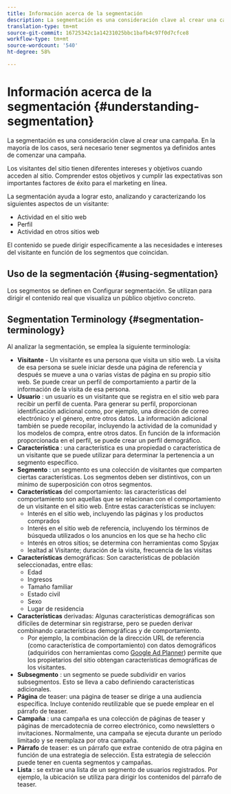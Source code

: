 ```yaml
---
title: Información acerca de la segmentación
description: La segmentación es una consideración clave al crear una campaña
translation-type: tm+mt
source-git-commit: 16725342c1a14231025bbc1bafb4c97f0d7cfce8
workflow-type: tm+mt
source-wordcount: '540'
ht-degree: 58%

---
```



# Información acerca de la segmentación {#understanding-segmentation}

La segmentación es una consideración clave al crear una campaña. En la mayoría de los casos, será necesario tener segmentos ya definidos antes de comenzar una campaña.

Los visitantes del sitio tienen diferentes intereses y objetivos cuando acceden al sitio. Comprender estos objetivos y cumplir las expectativas son importantes factores de éxito para el marketing en línea.

La segmentación ayuda a lograr esto, analizando y caracterizando los siguientes aspectos de un visitante:

* Actividad en el sitio web
* Perfil
* Actividad en otros sitios web

El contenido se puede dirigir específicamente a las necesidades e intereses del visitante en función de los segmentos que coincidan.

## Uso de la segmentación {#using-segmentation}

Los segmentos se definen en Configurar segmentación. Se utilizan para dirigir el contenido real que visualiza un público objetivo concreto.<!--Segments are defined in [Configuring Segmentation](/help/sites-administering/campaign-segmentation.md). They are used to steer the actual content seen by a specific target audience.-->

## Segmentation Terminology {#segmentation-terminology}

Al analizar la segmentación, se emplea la siguiente terminología:

* **Visitante** - Un visitante es una persona que visita un sitio web. La visita de esa persona se suele iniciar desde una página de referencia y después se mueve a una o varias vistas de página en su propio sitio web. Se puede crear un perfil de comportamiento a partir de la información de la visita de esa persona.
* **Usuario** : un usuario es un visitante que se registra en el sitio web para recibir un perfil de cuenta. Para generar su perfil, proporcionan identificación adicional como, por ejemplo, una dirección de correo electrónico y el género, entre otros datos. La información adicional también se puede recopilar, incluyendo la actividad de la comunidad y los modelos de compra, entre otros datos. En función de la información proporcionada en el perfil, se puede crear un perfil demográfico.
* **Característica** : una característica es una propiedad o característica de un visitante que se puede utilizar para determinar la pertenencia a un segmento específico.
* **Segmento** : un segmento es una colección de visitantes que comparten ciertas características. Los segmentos deben ser distintivos, con un mínimo de superposición con otros segmentos.
* **Características** del comportamiento: las características del comportamiento son aquellas que se relacionan con el comportamiento de un visitante en el sitio web. Entre estas características se incluyen:
   * Interés en el sitio web, incluyendo las páginas y los productos comprados
   * Interés en el sitio web de referencia, incluyendo los términos de búsqueda utilizados o los anuncios en los que se ha hecho clic
   * Interés en otros sitios; se determina con herramientas como Spyjax
   * lealtad al Visitante; duración de la visita, frecuencia de las visitas
* **Características** demográficas: Son características de población seleccionadas, entre ellas:
   * Edad
   * Ingresos
   * Tamaño familiar
   * Estado civil
   * Sexo
   * Lugar de residencia
* **Características** derivadas: Algunas características demográficas son difíciles de determinar sin registrarse, pero se pueden derivar combinando características demográficas y de comportamiento.
   * Por ejemplo, la combinación de la dirección URL de referencia (como característica de comportamiento) con datos demográficos (adquiridos con herramientas como [Google Ad Planner](https://www.google.com/adplanner/)) permite que los propietarios del sitio obtengan características demográficas de los visitantes.
* **Subsegmento** : un segmento se puede subdividir en varios subsegmentos. Esto se lleva a cabo definiendo características adicionales.
* **Página** de teaser: una página de teaser se dirige a una audiencia específica. Incluye contenido reutilizable que se puede emplear en el párrafo de teaser.
* **Campaña** : una campaña es una colección de páginas de teaser y páginas de mercadotecnia de correo electrónico, como newsletters o invitaciones. Normalmente, una campaña se ejecuta durante un período limitado y se reemplaza por otra campaña.
* **Párrafo** de teaser: es un párrafo que extrae contenido de otra página en función de una estrategia de selección. Esta estrategia de selección puede tener en cuenta segmentos y campañas.
* **Lista** : se extrae una lista de un segmento de usuarios registrados. Por ejemplo, la ubicación se utiliza para dirigir los contenidos del párrafo de teaser.
